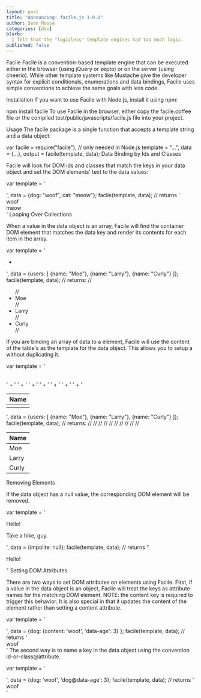 ```yaml
---
layout: post
title: "Announcing: facile.js 1.0.0"
author: Sean Massa
categories: [dev]
blurb:
  I felt that the "logicless" template engines had too much logic.
published: false
---
```







Facile
Facile is a convention-based template engine that can be executed either in the browser (using jQuery or zepto) or on the server (using cheerio). While other template systems like Mustache give the developer syntax for explicit conditionals, enumerations and data bindings, Facile uses simple conventions to achieve the same goals with less code.

Installation
If you want to use Facile with Node.js, install it using npm:

npm install facile
To use Facile in the browser, either copy the facile.coffee file or the compiled test/public/javascripts/facile.js file into your project.

Usage
The facile package is a single function that accepts a template string and a data object:

var facile = require("facile"), // only needed in Node.js
    template = "...",
    data = {...},
    output = facile(template, data);
Data Binding by Ids and Classes

Facile will look for DOM ids and classes that match the keys in your data object and set the DOM elements' text to the data values:

var template = '<div id="dog"></div><div class="cat"></div>',
    data = {dog: "woof", cat: "meow"};
facile(template, data);
// returns '<div id="dog">woof</div><div class="cat">meow</div>'
Looping Over Collections

When a value in the data object is an array, Facile will find the container DOM element that matches the data key and render its contents for each item in the array.

var template = '<ul id="users"><li class="name"></li></ul>',
    data = {users: [
      {name: "Moe"}, 
      {name: "Larry"},
      {name: "Curly"}
    ]};
facile(template, data);
// returns:
// <ul id="users">
//   <li class="name">Moe</li>
//   <li class="name">Larry</li>
//   <li class="name">Curly</li>
// </ul>
If you are binding an array of data to a <table> element, Facile will use the content of the table's <tbody> as the template for the data object. This allows you to setup a <thead> without duplicating it.

var template = '<table id="users">' +
               '  <thead>' +
               '    <tr><th>Name</th></tr>' +
               '  </thead>' +
               '  <tbody>' +
               '    <tr><td class="name"></td></tr>' +
               '  </tbody>' +
               '</table>',
    data = {users: [
      {name: "Moe"}, 
      {name: "Larry"},
      {name: "Curly"}
    ]};
facile(template, data);
// returns:
// <table id="users">
//   <thead>
//     <tr><th>Name</th></tr>
//   </thead>
//   <tbody>
//     <tr><td class="name">Moe</td></tr>
//     <tr><td class="name">Larry</td></tr>
//     <tr><td class="name">Curly</td></tr>
//   </tbody>
// </table>
Removing Elements

If the data object has a null value, the corresponding DOM element will be removed.

var template = '<p>Hello!</p><p class="impolite">Take a hike, guy.</p>',
    data = {impolite: null};
facile(template, data);
// returns "<p>Hello!</p>"
Setting DOM Attributes

There are two ways to set DOM attributes on elements using Facile. First, if a value in the data object is an object, Facile will treat the keys as attribute names for the matching DOM element. NOTE: the content key is required to trigger this behavior. It is also special in that it updates the content of the element rather than setting a content attribute.

var template = '<div id="dog" />',
    data = {dog: {content: 'woof', 'data-age': 3} };
facile(template, data);
// returns '<div id="dog" data-age="3">woof</div>'
The second way is to name a key in the data object using the convention id-or-class@attribute.

var template = '<div id="dog" />',
    data = {dog: 'woof', 'dog@data-age': 3};
facile(template, data);
// returns '<div id="dog" data-age="3">woof</div>'
